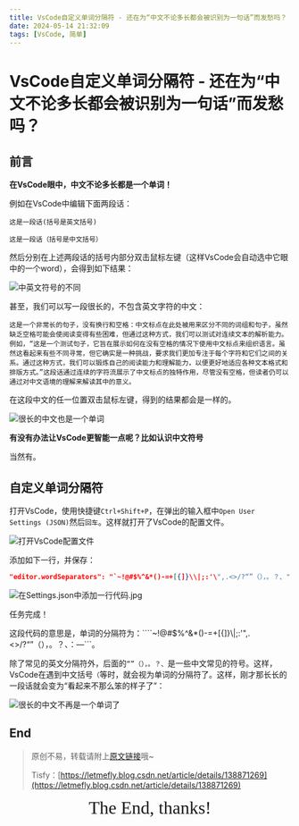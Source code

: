 ```yaml
---
title: VsCode自定义单词分隔符 - 还在为“中文不论多长都会被识别为一句话”而发愁吗？
date: 2024-05-14 21:32:09
tags: [VsCode, 简单]
---
```


# VsCode自定义单词分隔符 - 还在为“中文不论多长都会被识别为一句话”而发愁吗？

## 前言

**在VsCode眼中，中文不论多长都是一个单词！**

例如在VsCode中编辑下面两段话：

```
这是一段话(括号是英文括号)
```

```
这是一段话（括号是中文括号）
```

然后分别在上述两段话的括号内部分双击鼠标左键（这样VsCode会自动选中它眼中的一个word），会得到如下结果：

![中英文符号的不同](https://cdn.letmefly.xyz/img/blog/VsCodeCustomeWordSeparators/DifferenceIn_EngAndCN_Character.gif)

<!-- ![中英文符号的不同](https://img-blog.csdnimg.cn/img_convert/616da6f47774ede03149f2934fc8fda2.gif) -->

甚至，我们可以写一段很长的，不包含英文字符的中文：

```
这是一个非常长的句子，没有换行和空格：中文标点在此处被用来区分不同的词组和句子，虽然缺乏空格可能会使阅读变得有些困难，但通过这种方式，我们可以测试对连续文本的解析能力。例如，“这是一个测试句子，它旨在展示如何在没有空格的情况下使用中文标点来组织语言。虽然这看起来有些不同寻常，但它确实是一种挑战，要求我们更加专注于每个字符和它们之间的关系。通过这种方式，我们可以锻炼自己的阅读能力和理解能力，以便更好地适应各种文本格式和排版方式。”这段话通过连续的字符流展示了中文标点的独特作用，尽管没有空格，但读者仍可以通过对中文语境的理解来解读其中的意义。
```

在这段中文的任一位置双击鼠标左键，得到的结果都会是一样的。

![很长的中文也是一个单词](https://cdn.letmefly.xyz/img/blog/VsCodeCustomeWordSeparators/LongLongPureChinese_Is_1word.gif)

<!-- ![很长的中文也是一个单词](https://img-blog.csdnimg.cn/img_convert/b1252f0b0bcb9e9243d68a88960acf59.gif) -->

**有没有办法让VsCode更智能一点呢？比如认识中文符号**

当然有。

## 自定义单词分隔符

打开VsCode，使用快捷键```Ctrl+Shift+P```，在弹出的输入框中```Open User Settings (JSON)```然后```回车```。这样就打开了VsCode的配置文件。

![打开VsCode配置文件](https://cdn.letmefly.xyz/img/blog/VsCodeCustomeWordSeparators/OpenVsCode_Settings.gif)

<!-- ![打开VsCode配置文件](https://img-blog.csdnimg.cn/img_convert/8bfd3726ed0f05783fc3a4cf03eef497.gif) -->

添加如下一行，并保存：

```json
"editor.wordSeparators": "`~!@#$%^&*()-=+[{]}\\|;:'\",.<>/?“”（），。？、",
```

![在Settings.json中添加一行代码.jpg](https://cdn.letmefly.xyz/img/blog/VsCodeCustomeWordSeparators/Add1LineInSettings.json.jpg)

<!-- ![在Settings.json中添加一行代码.jpg](https://img-blog.csdnimg.cn/img_convert/74f422ee6f67153ece5e8f7dc6c64f94.jpeg) -->

任务完成！

这段代码的意思是，单词的分隔符为：````~!@#$%^&*()-=+[{]}\\|;:'\",.<>/?“”（），。？、：—```。

除了常见的英文分隔符外，后面的```“”（），。？、```是一些中文常见的符号。这样，VsCode在遇到中文括号```（```等时，就会视为单词的分隔符了。这样，刚才那长长的一段话就会变为“看起来不那么笨的样子了”：

![很长的中文不再是一个单词了](https://cdn.letmefly.xyz/img/blog/VsCodeCustomeWordSeparators/LongLongPureChinese_Is_NOT_1word.gif)

<!-- ![很长的中文不再是一个单词了](https://img-blog.csdnimg.cn/img_convert/cc370551a2429a8183638ffa1446e917.gif) -->

## End

> 原创不易，转载请附上[原文链接](https://blog.letmefly.xyz/2024/05/14/Other-VsCode-CustomeWordSeparators/)哦~
>
> Tisfy：[https://letmefly.blog.csdn.net/article/details/138871269](https://letmefly.blog.csdn.net/article/details/138871269)

<center><font size="6px" face="Ink Free">The End, thanks!</font></center>

